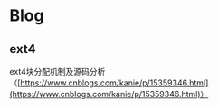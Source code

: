 # Blog

## ext4
ext4块分配机制及源码分析（[https://www.cnblogs.com/kanie/p/15359346.html](https://www.cnblogs.com/kanie/p/15359346.html)）